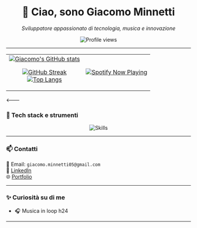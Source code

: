 <h1 align="center">👋 Ciao, sono Giacomo Minnetti</h1>

<p align="center"><em>Sviluppatore appassionato di tecnologia, musica e innovazione</em></p>

<p align="center">
  <img src="https://komarev.com/ghpvc/?username=giacomo-minnetti&label=Profile%20views&color=0e75b6&style=flat" alt="Profile views" />
</p>

---

<table align="center">
  <tr>
    <td align="center">
      <a href="https://github.com/anuraghazra/github-readme-stats">
        <img src="https://github-readme-stats.vercel.app/api?username=giacomo-minnetti&show_icons=true&theme=radical&border_radius=10" alt="Giacomo's GitHub stats"/>
        <p align="center">
  <img src="https://github-readme-streak-stats.herokuapp.com/?user=giacomo-minnetti&theme=radical&hide_border=true" alt="GitHub Streak"/>
  <br>
  <img src="https://github-readme-stats.vercel.app/api/top-langs/?username=giacomo-minnetti&layout=compact&theme=radical&hide_border=true" alt="Top Langs"/>
</p>
      </a>
    </td>
    <td align="center">
      <a href="https://github.com/kittinan/spotify-github-profile">
        <img src="https://spotify-github-profile.kittinanx.com/api/view?uid=n5gs7y94ghzvs1mtcrd5wj9dw&cover_image=true&theme=default&show_offline=false&background_color=121212&interchange=false" alt="Spotify Now Playing"/>
      </a>
    </td>
  </tr>
</table>

<---

### 🚀 Tech stack e strumenti

<p align="center">
  <img src="https://skillicons.dev/icons?i=c,cs,java,php,blender,bootstrap,vscode,dotnet,mysql,flutter,html,css,js" alt="Skills" />
</p>

---

### 📫 Contatti

<p>
  📧 Email: <code>giacomo.minnetti05@gmail.com</code><br/>
  💼 <a href="https://www.linkedin.com/in/giacomo-minnetti-841b5b329/">LinkedIn</a><br/>
  🌐 <a href="https://giacomo-minnetti.dev">Portfolio</a>
</p>

---

### ✨ Curiosità su di me

- 🎧 Musica in loop h24

---
